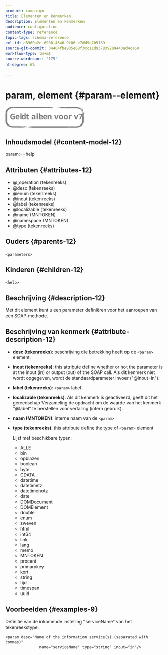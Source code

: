 ```yaml
---
product: campaign
title: Elementen en kenmerken
description: Elementen en kenmerken
audience: configuration
content-type: reference
topic-tags: schema-reference
exl-id: d8960a2e-6900-4346-9f06-e7dd9d7b5139
source-git-commit: 34404fbe935e68f3cc11d937839209443ad4ca60
workflow-type: tm+mt
source-wordcount: '175'
ht-degree: 6%

---
```


# param, element {#param--element}

![](../../../assets/v7-only.svg)

## Inhoudsmodel {#content-model-12}

param:==help

## Attributen {#attributes-12}

* @_operation (tekenreeks)
* @desc (tekenreeks)
* @enum (tekenreeks)
* @inout (tekenreeks)
* @label (tekenreeks)
* @localizable (tekenreeks)
* @name (MNTOKEN)
* @namespace (MNTOKEN)
* @type (tekenreeks)

## Ouders {#parents-12}

`<parameters>`

## Kinderen {#children-12}

`<help>`

## Beschrijving {#description-12}

Met dit element kunt u een parameter definiëren voor het aanroepen van een SOAP-methode.

## Beschrijving van kenmerk {#attribute-description-12}

* **desc (tekenreeks)**: beschrijving die betrekking heeft op de `<param>` element.
* **inout (tekenreeks)**: this attribute define whether or not the parameter is at the input (in) or output (out) of the SOAP call. Als dit kenmerk niet wordt opgegeven, wordt de standaardparameter invoer (&quot;@inout=in&quot;).
* **label (tekenreeks)**: `<param>` label
* **localizable (tekenreeks)**: Als dit kenmerk is geactiveerd, geeft dit het gereedschap Verzameling de opdracht om de waarde van het kenmerk &quot;@label&quot; te herstellen voor vertaling (intern gebruik).
* **naam (MNTOKEN)**: interne naam van de `<param>`
* **type (tekenreeks)**: this attribute define the type of `<param>` element

   Lijst met beschikbare typen:

   * ALLE
   * bin
   * opblazen
   * boolean
   * byte
   * CDATA
   * datetime
   * datetimetz
   * datetimenotz
   * date
   * DOMDocument
   * DOMElement
   * double
   * enum
   * zweven
   * html
   * int64
   * link
   * lang
   * memo
   * MNTOKEN
   * procent
   * primarykey
   * kort
   * string
   * tijd
   * timespan
   * uuid

## Voorbeelden {#examples-9}

Definitie van de inkomende instelling &quot;serviceName&quot; van het tekenreekstype:

```
<param desc="Name of the information service(s) (separated with commas)"
               name="serviceName" type="string" inout="in"/>
```

